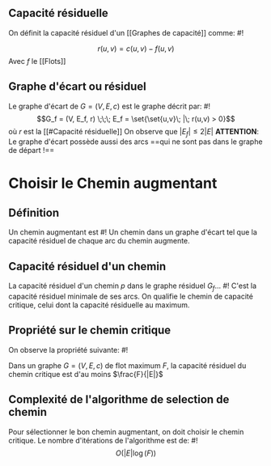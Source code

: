 ## Capacité résiduelle
On définit la capacité résiduel d'un [[Graphes de capacité]] comme: #!

$$r(u,v) = c(u,v)-f(u,v)$$
Avec $f$ le [[Flots]]
<!--ID: 1726076885840-->


## Graphe d'écart ou résiduel
Le graphe d'écart de $G = (V, E, c)$ est le graphe décrit par: #!
$$G_f = (V, E_f, r) \;\;\; E_f = \set{\set{u,v}\; |\; r(u,v) > 0}$$
où $r$ est la [[#Capacité résiduelle]]
On observe que $|E_f| \leq 2 |E|$
**ATTENTION**: Le graphe d'écart possède aussi des arcs ==qui ne sont pas dans le graphe de départ !==
<!--ID: 1726076885850-->

# Choisir le Chemin augmentant

## Définition
Un chemin augmentant est #!
Un chemin dans un graphe d'écart tel que la capacité résiduel de chaque arc du chemin augmente.
<!--ID: 1727256183789-->


## Capacité résiduel d'un chemin
La capacité résiduel d'un chemin $p$ dans le graphe résiduel $G_f$... #! 
C'est la capacité résiduel minimale de ses arcs.
On qualifie le chemin de capacité critique, celui dont la capacité résiduelle au maximum.
<!--ID: 1727256183800-->


## Propriété sur le chemin critique
On observe la propriété suivante: #!

Dans un graphe $G = (V, E, c)$ de flot maximum $F$, la capacité résiduel du chemin critique est d'au moins $\frac{F}{|E|}$
<!--ID: 1727256183814-->


## Complexité de l'algorithme de selection de chemin
Pour sélectionner le bon chemin augmentant, on doit choisir le chemin critique.
Le nombre d'itérations de l'algorithme est de:  #!
$$O(|E| \log(F))$$
<!--ID: 1727256183829-->

